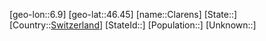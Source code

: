﻿---
location: [46.45,6.9]
type: City
tags:
- geo/City


SpocWebEntityId: 29620
isDeleted: false
confidential: public

---
[geo-lon::6.9]
[geo-lat::46.45]
[name::Clarens]
[State::]
[Country::[Switzerland](geo/Continent/Europe/Switzerland.md)]
[StateId::]
[Population::]
[Unknown::]

